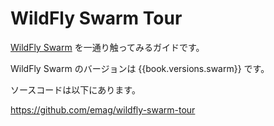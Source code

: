 # WildFly Swarm Tour

[WildFly Swarm](http://wildfly-swarm.io/) を一通り触ってみるガイドです。

WildFly Swarm のバージョンは {{book.versions.swarm}} です。

ソースコードは以下にあります。

https://github.com/emag/wildfly-swarm-tour
